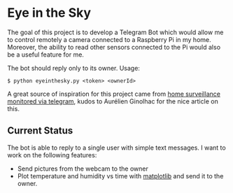 # Eye in the Sky

The goal of this project is to develop a Telegram Bot which would
allow me to control remotely a camera connected to a Raspberry Pi
in my home. Moreover, the ability to read other sensors connected
to the Pi would also be a useful feature for me.

The bot should reply only to its owner. Usage:
```
$ python eyeinthesky.py <token> <ownerId>
```

A great source of inspiration for this project came from
[home surveillance monitored via telegram](http://ginolhac.github.io/posts/diy-raspberry-monitored-via-telegram/),
kudos to Aurélien Ginolhac for the nice article on this.



## Current Status

The bot is able to reply to a single user with simple text messages.
I want to work on the following features:
* Send pictures from the webcam to the owner
* Plot temperature and humidity vs time with [matplotlib](https://matplotlib.org/)
  and send it to the owner.
